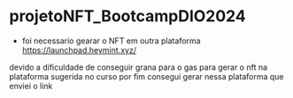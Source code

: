 # projetoNFT_BootcampDIO2024
- foi necessario gearar o NFT em outra plataforma 
https://launchpad.heymint.xyz/

devido a dificuldade de conseguir grana para o gas para gerar o nft na plataforma sugerida no curso
por fim consegui gerar nessa plataforma que enviei o link